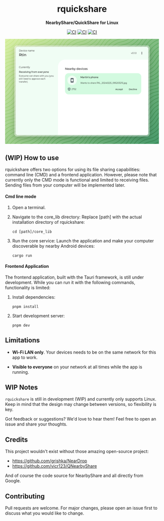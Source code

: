 <div align="center">
  <h1>rquickshare</h1>

  <p>
    <strong>NearbyShare/QuickShare for Linux</strong>
  </p>
  <p>

[![CI](https://github.com/Martichou/rquickshare/actions/workflows/build_ubuntu.yml/badge.svg)](https://github.com/Martichou/rquickshare/actions)
[![CI](https://github.com/Martichou/rquickshare/actions/workflows/lint.yml/badge.svg)](https://github.com/Martichou/rquickshare/actions)
[![CI](https://github.com/Martichou/rquickshare/actions/workflows/clippy.yml/badge.svg)](https://github.com/Martichou/rquickshare/actions)

  </p>
</div>

![demo image](.github/demo.png)

(WIP) How to use
--------------------------

rquickshare offers two options for using its file sharing capabilities: command line (CMD) and a frontend application. However, please note that currently only the CMD mode is functional and limited to receiving files. Sending files from your computer will be implemented later.

#### Cmd line mode

1. Open a terminal.

2. Navigate to the core_lib directory: Replace [path] with the actual installation directory of rquickshare:

	```
	cd [path]/core_lib
	```

3. Run the core service: Launch the application and make your computer discoverable by nearby Android devices:

	```
	cargo run
	```

#### Frontend Application
The frontend application, built with the Tauri framework, is still under development. While you can run it with the following commands, functionality is limited:

1. Install dependencies:

	```
	pnpm install
	```

2. Start development server:

	```
	pnpm dev
	```

Limitations
--------------------------

- **Wi-Fi LAN only**. Your devices needs to be on the same network for this app to work.

- **Visible to everyone** on your network at all times while the app is running.

WIP Notes
--------------------------

`rquickshare` is still in development (WIP) and currently only supports Linux. Keep in mind that the design may change between versions, so flexibility is key.

Got feedback or suggestions? We'd love to hear them! Feel free to open an issue and share your thoughts.


Credits
--------------------------

This project wouldn't exist without those amazing open-source project:

- https://github.com/grishka/NearDrop
- https://github.com/vicr123/QNearbyShare

And of course the code source for NearbyShare and all directly from Google.


Contributing
--------------------------

Pull requests are welcome. For major changes, please open an issue first to discuss what you would like to change.
